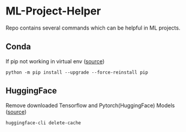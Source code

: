 # **ML-Project-Helper**
Repo contains several commands which can be helpful in ML projects.

## Conda

If pip not working in virtual env ([source](https://stackoverflow.com/questions/37220055/pip-fatal-error-in-launcher-unable-to-create-process-using))
```
python -m pip install --upgrade --force-reinstall pip
```

## HuggingFace

Remove downloaded Tensorflow and Pytorch(HuggingFace) Models ([source](https://stackoverflow.com/questions/65037368/remove-downloaded-tensorflow-and-pytorchhugging-face-models))
```
huggingface-cli delete-cache
```
